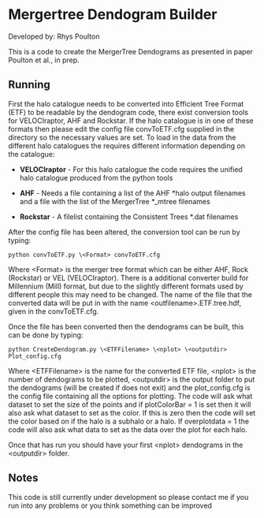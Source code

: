 # Mergertree Dendogram Builder

Developed by:
Rhys Poulton

This is a code to create the MergerTree Dendograms as presented in paper Poulton et al., in prep.


## Running

First the halo catalogue needs to be converted into Efficient Tree Format (ETF) to be readable by the dendogram code, there exist conversion tools for VELOCIraptor, AHF and Rockstar. If the halo catalogue is in one of these formats then please edit the config file convToETF.cfg supplied in the directory so the necessary values are set. To load in the data from the different halo catalogues the requires different information depending on the catalogue:

- **VELOCIraptor** - For this halo catalogue the code requires the unified halo catalogue produced from the python tools
- **AHF** - Needs a file containing a list of the AHF \*halo output filenames and a file with the list of the MergerTree \*_mtree filenames

- **Rockstar** - A filelist containing the Consistent Trees *.dat filenames

After the config file has been altered, the conversion tool can be run by typing:

`python convToETF.py \<Format> convToETF.cfg`

Where \<Format> is the merger tree format which can be either AHF, Rock (Rockstar) or VEL (VELOCIraptor). There is a additional converter build for Millennium (Mill) format, but due to the slightly different formats used by different people this may need to be changed. The name of the file that the converted data will be put in with the name \<outfilename>.ETF.tree.hdf, given in the convToETF.cfg.

Once the file has been converted then the dendograms can be built, this can be done by typing:

`python CreateDendogram.py \<ETFFilename> \<nplot> \<outputdir> Plot_config.cfg`

Where \<ETFFilename> is the name for the converted ETF file, \<nplot> is the number of dendograms to be plotted, \<outputdir> is the output folder to put the dendograms (will be created if does not exit) and the plot_config.cfg is the config file containing all the options for plotting. The code will ask what dataset to set the size of the points and if plotColorBar = 1 is set then it will also ask what dataset to set as the color. If this is zero then the code will set the color based on if the halo is a subhalo or a halo. If overplotdata = 1 the code will also ask what data to set as the data over the plot for each halo.

Once that has run you should have your first \<nplot> dendograms in the \<outputdir> folder.

## Notes

This code is still currently under development so please contact me if you run into any problems or you think something can be improved
